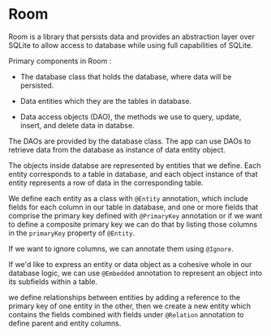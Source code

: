 # Room

Room is a library that persists data and provides an abstraction layer over SQLite to allow access to database while using full capabilities of SQLite.


Primary components in Room :

- The database class that holds the database, where data will be persisted.

- Data entities which they are the tables in database.

- Data access objects (DAO), the methods we use to query, update, insert, and delete data in databse.


The DAOs are provided by the database class. The app can use DAOs to retrieve data from the database as instance of data entity object. 

The objects inside databse are represented by entities that we define. Each entity corresponds to a table in database, and each object instance of that entity represents a row of data in the corresponding table.

We define each entity as a class with `@Entity` annotation, which include fields for each column in our table in database, and one or more fields that comprise the primary key defined with `@PrimaryKey` annotation or if we want to define a composite primary key we can do that by listing those columns in the `primaryKey` property of `@Entity`.

If we want to ignore columns, we can annotate them using `@Ignore`.

If we'd like to express an entity or data object as a cohesive whole in our database logic, we can use `@Embedded` annotation to represent an object into its subfields within a table.


we define relationships between entities by adding a reference to the primary key of one entity in the other, then we create a new entity which contains the fields combined with fields under `@Relation` annotation to define parent and entity columns.



